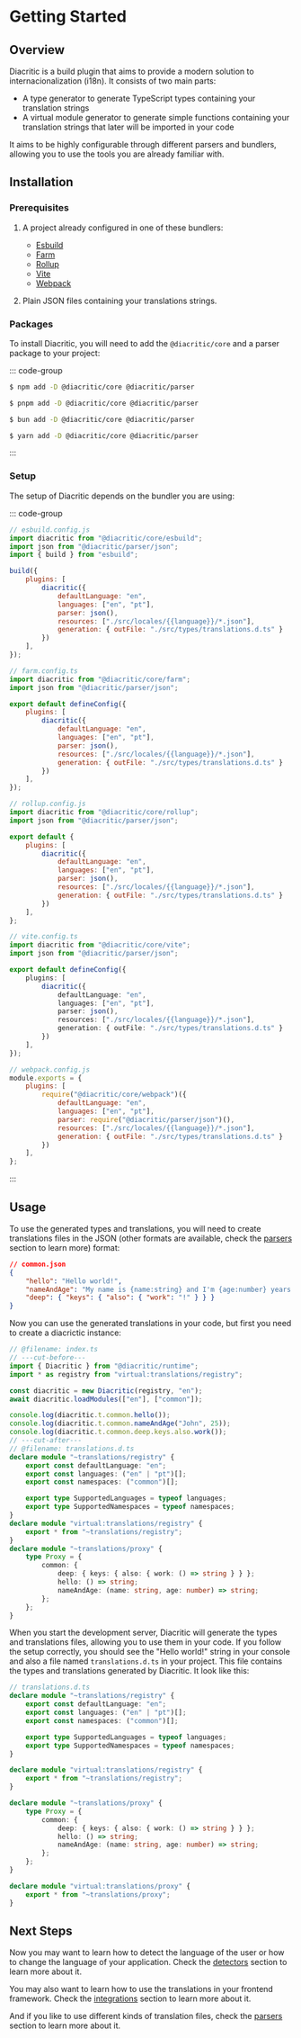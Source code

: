 # Getting Started

## Overview

Diacritic is a build plugin that aims to provide a modern solution to internacionalization (i18n).
It consists of two main parts:

- A type generator to generate TypeScript types containing your translation strings
- A virtual module generator to generate simple functions containing your translation strings that later will be imported in your code

It aims to be highly configurable through different parsers and bundlers, allowing you to use the tools you are already familiar with.

## Installation

### Prerequisites

1. A project already configured in one of these bundlers:

   - [Esbuild](https://esbuild.github.io/)
   - [Farm](https://www.farmfe.org/)
   - [Rollup](https://rollupjs.org/)
   - [Vite](https://vitejs.dev/)
   - [Webpack](https://webpack.js.org/)

2. Plain JSON files containing your translations strings.

### Packages

To install Diacritic, you will need to add the `@diacritic/core` and a parser package to your project:

::: code-group

```sh [NPM]
$ npm add -D @diacritic/core @diacritic/parser
```

```sh [PNPM]
$ pnpm add -D @diacritic/core @diacritic/parser
```

```sh [Bun]
$ bun add -D @diacritic/core @diacritic/parser
```

```sh [Yarn]
$ yarn add -D @diacritic/core @diacritic/parser
```

:::

### Setup

The setup of Diacritic depends on the bundler you are using:

::: code-group

```js [Esbuild] {2-3,8-14}
// esbuild.config.js
import diacritic from "@diacritic/core/esbuild";
import json from "@diacritic/parser/json";
import { build } from "esbuild";

build({
	plugins: [
		diacritic({
			defaultLanguage: "en",
			languages: ["en", "pt"],
			parser: json(),
			resources: ["./src/locales/{{language}}/*.json"],
			generation: { outFile: "./src/types/translations.d.ts" }
		})
	],
});
```

```js [Farm] {2-3,7-13}
// farm.config.ts
import diacritic from "@diacritic/core/farm";
import json from "@diacritic/parser/json";

export default defineConfig({
	plugins: [
		diacritic({
			defaultLanguage: "en",
			languages: ["en", "pt"],
			parser: json(),
			resources: ["./src/locales/{{language}}/*.json"],
			generation: { outFile: "./src/types/translations.d.ts" }
		})
	],
});
```

```js [Rollup] {2-3,7-13}
// rollup.config.js
import diacritic from "@diacritic/core/rollup";
import json from "@diacritic/parser/json";

export default {
	plugins: [
		diacritic({
			defaultLanguage: "en",
			languages: ["en", "pt"],
			parser: json(),
			resources: ["./src/locales/{{language}}/*.json"],
			generation: { outFile: "./src/types/translations.d.ts" }
		})
	],
};
```

```ts [Vite] {2-3,7-13}
// vite.config.ts
import diacritic from "@diacritic/core/vite";
import json from "@diacritic/parser/json";

export default defineConfig({
	plugins: [
		diacritic({
			defaultLanguage: "en",
			languages: ["en", "pt"],
			parser: json(),
			resources: ["./src/locales/{{language}}/*.json"],
			generation: { outFile: "./src/types/translations.d.ts" }
		})
	],
});
```

```js [Webpack] {4-10}
// webpack.config.js
module.exports = {
	plugins: [
		require("@diacritic/core/webpack")({
			defaultLanguage: "en",
			languages: ["en", "pt"],
			parser: require("@diacritic/parser/json")(),
			resources: ["./src/locales/{{language}}/*.json"],
			generation: { outFile: "./src/types/translations.d.ts" }
		})
	],
};
```

:::

## Usage

To use the generated types and translations, you will need to create translations files in the JSON (other formats are available, check the [parsers](../parsers/) section to learn more) format:

```json
// common.json
{
	"hello": "Hello world!",
	"nameAndAge": "My name is {name:string} and I'm {age:number} years old.",
	"deep": { "keys": { "also": { "work": "!" } } }
}
```

Now you can use the generated translations in your code, but first you need to create a diacrictic instance:

```ts twoslash
// @filename: index.ts
// ---cut-before---
import { Diacritic } from "@diacritic/runtime";
import * as registry from "virtual:translations/registry";

const diacritic = new Diacritic(registry, "en");
await diacritic.loadModules(["en"], ["common"]);

console.log(diacritic.t.common.hello());
console.log(diacritic.t.common.nameAndAge("John", 25));
console.log(diacritic.t.common.deep.keys.also.work());
// ---cut-after---
// @filename: translations.d.ts
declare module "~translations/registry" {
	export const defaultLanguage: "en";
	export const languages: ("en" | "pt")[];
	export const namespaces: ("common")[];

	export type SupportedLanguages = typeof languages;
	export type SupportedNamespaces = typeof namespaces;
}
declare module "virtual:translations/registry" {
	export * from "~translations/registry";
}
declare module "~translations/proxy" {
	type Proxy = {
		common: {
			deep: { keys: { also: { work: () => string } } };
			hello: () => string;
			nameAndAge: (name: string, age: number) => string;
		};
	};
}
```

When you start the development server, Diacritic will generate the types and translations files, allowing you to use them in your code. If you follow the setup correctly, you should see the "Hello world!" string in your console and also a file named `translations.d.ts` in your project. This file contains the types and translations generated by Diacritic. It look like this:

```ts
// translations.d.ts
declare module "~translations/registry" {
	export const defaultLanguage: "en";
	export const languages: ("en" | "pt")[];
	export const namespaces: ("common")[];

	export type SupportedLanguages = typeof languages;
	export type SupportedNamespaces = typeof namespaces;
}

declare module "virtual:translations/registry" {
	export * from "~translations/registry";
}

declare module "~translations/proxy" {
	type Proxy = {
		common: {
			deep: { keys: { also: { work: () => string } } };
			hello: () => string;
			nameAndAge: (name: string, age: number) => string;
		};
	};
}

declare module "virtual:translations/proxy" {
	export * from "~translations/proxy";
}
```

## Next Steps

Now you may want to learn how to detect the language of the user or how to change the language of your application. Check the [detectors](../detectors/) section to learn more about it.

You may also want to learn how to use the translations in your frontend framework. Check the [integrations](../integrations/) section to learn more about it.

And if you like to use different kinds of translation files, check the [parsers](../parsers/) section to learn more about it.
